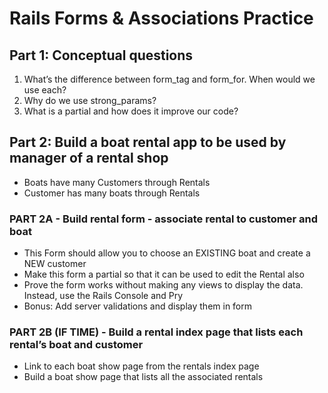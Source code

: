 # Rails Forms & Associations Practice

## Part 1: Conceptual questions
1. What’s the difference between form_tag and form_for. When would we use each?
2. Why do we use strong_params?
3. What is a partial and how does it improve our code?

## Part 2: Build a boat rental app to be used by manager of a rental shop
* Boats have many Customers through Rentals
* Customer has many boats through Rentals

### PART 2A - Build rental form - associate rental to customer and boat
* This Form should allow you to choose an EXISTING boat and create a NEW customer
* Make this form a partial so that it can be used to edit the Rental also
* Prove the form works without making any views to display the data. Instead, use the Rails Console and Pry
*  Bonus: Add server validations and display them in form

### PART 2B (IF TIME) - Build a rental index page that lists each rental’s boat and customer
* Link to each boat show page from the rentals index page
* Build a boat show page that lists all the associated rentals